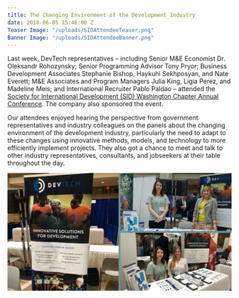 ```yaml
---
title: The Changing Environment of the Development Industry
date: 2018-06-05 15:46:00 Z
Teaser Image: "/uploads/SIDAttendeeTeaser.png"
Banner Image: "/uploads/SIDAttendeeBanner.png"
---
```


Last week, DevTech representatives – including Senior M&E Economist Dr. Oleksandr Rohozynsky; Senior Programming Advisor Tony Pryor; Business Development Associates Stephanie Bishop, Haykuhi Sekhposyan, and Nate Everett; M&E Associates and Program Managers Julia King, Ligia Perez, and Madeline Meis; and International Recruiter Pablo Paldao – attended the [Society for International Development (SID) Washington Chapter Annual Conference](https://sidw.org/2018-annual-conference). The company also sponsored the event.  

Our attendees enjoyed hearing the perspective from government representatives and industry colleagues on the panels about the changing environment of the development industry, particularly the need to adapt to these changes using innovative methods, models, and technology to more efficiently implement projects. They also got a chance to meet and talk to other industry representatives, consultants, and jobseekers at their table throughout the day.

![SIDPhotos.png](/uploads/SIDPhotos.png)